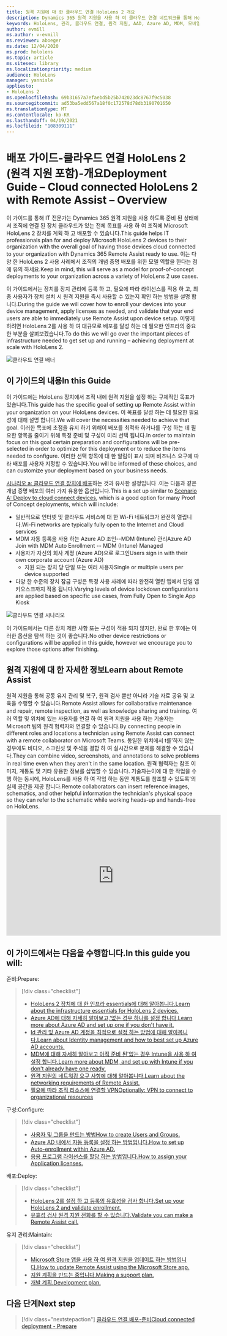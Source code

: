 ```yaml
---
title: 원격 지원에 대 한 클라우드 연결 HoloLens 2 개요
description: Dynamics 365 원격 지원을 사용 하 여 클라우드 연결 네트워크를 통해 HoloLens 2 장치를 등록 하는 방법을 알아봅니다.
keywords: HoloLens, 관리, 클라우드 연결, 원격 지원, AAD, Azure AD, MDM, 모바일 장치 관리
author: evmill
ms.author: v-evmill
ms.reviewer: aboeger
ms.date: 12/04/2020
ms.prod: hololens
ms.topic: article
ms.sitesec: library
ms.localizationpriority: medium
audience: HoloLens
manager: yannisle
appliesto:
- HoloLens 2
ms.openlocfilehash: 69b31657a7efaebd5b25b742023dc8767f9c5038
ms.sourcegitcommit: ad53ba5edd567a18f0c172578d78db3190701650
ms.translationtype: MT
ms.contentlocale: ko-KR
ms.lasthandoff: 04/19/2021
ms.locfileid: "108309111"
---
```

# <a name="deployment-guide--cloud-connected-hololens-2-with-remote-assist--overview"></a><span data-ttu-id="b6ffc-104">배포 가이드-클라우드 연결 HoloLens 2 (원격 지원 포함)-개요</span><span class="sxs-lookup"><span data-stu-id="b6ffc-104">Deployment Guide – Cloud connected HoloLens 2 with Remote Assist – Overview</span></span>

<span data-ttu-id="b6ffc-105">이 가이드를 통해 IT 전문가는 Dynamics 365 원격 지원을 사용 하도록 준비 된 상태에서 조직에 연결 된 장치 클라우드가 있는 전체 목표를 사용 하 여 조직에 Microsoft HoloLens 2 장치를 계획 하 고 배포할 수 있습니다.</span><span class="sxs-lookup"><span data-stu-id="b6ffc-105">This guide helps IT professionals plan for and deploy Microsoft HoloLens 2 devices to their organization with the overall goal of having those devices cloud connected to your organization with Dynamics 365 Remote Assist ready to use.</span></span> <span data-ttu-id="b6ffc-106">이는 다양 한 HoloLens 2 사용 사례에서 조직의 개념 증명 배포를 위한 모델 역할을 한다는 점에 유의 하세요.</span><span class="sxs-lookup"><span data-stu-id="b6ffc-106">Keep in mind, this will serve as a model for proof-of-concept deployments to your organization across a variety of HoloLens 2 use cases.</span></span>

<span data-ttu-id="b6ffc-107">이 가이드에서는 장치를 장치 관리에 등록 하 고, 필요에 따라 라이선스를 적용 하 고, 최종 사용자가 장치 설치 시 원격 지원을 즉시 사용할 수 있는지 확인 하는 방법을 설명 합니다.</span><span class="sxs-lookup"><span data-stu-id="b6ffc-107">During the guide we will cover how to enroll your devices into your device management, apply licenses as needed, and validate that your end users are able to immediately use Remote Assist upon device setup.</span></span> <span data-ttu-id="b6ffc-108">이렇게 하려면 HoloLens 2를 사용 하 여 대규모로 배포를 달성 하는 데 필요한 인프라의 중요 한 부분을 살펴보겠습니다.</span><span class="sxs-lookup"><span data-stu-id="b6ffc-108">To do this we will go over the important pieces of infrastructure needed to get set up and running – achieving deployment at scale with HoloLens 2.</span></span>

![클라우드 연결 배너](./images/cloud-connected-hololens-large.png)

## <a name="in-this-guide"></a><span data-ttu-id="b6ffc-110">이 가이드의 내용</span><span class="sxs-lookup"><span data-stu-id="b6ffc-110">In this Guide</span></span>

<span data-ttu-id="b6ffc-111">이 가이드에는 HoloLens 장치에서 조직 내에 원격 지원을 설정 하는 구체적인 목표가 있습니다.</span><span class="sxs-lookup"><span data-stu-id="b6ffc-111">This guide has the specific goal of setting up Remote Assist within your organization on your HoloLens devices.</span></span> <span data-ttu-id="b6ffc-112">이 목표를 달성 하는 데 필요한 필요성에 대해 설명 합니다.</span><span class="sxs-lookup"><span data-stu-id="b6ffc-112">We will cover the necessities needed to achieve that goal.</span></span> <span data-ttu-id="b6ffc-113">이러한 목표에 초점을 유지 하기 위해이 배포를 최적화 하거나를 구성 하는 데 필요한 항목을 줄이기 위해 특정 준비 및 구성이 미리 선택 됩니다.</span><span class="sxs-lookup"><span data-stu-id="b6ffc-113">In order to maintain focus on this goal certain preparation and configurations will be pre-selected in order to optimize for this deployment or to reduce the items needed to configure.</span></span> <span data-ttu-id="b6ffc-114">이러한 선택 항목에 대 한 알림이 표시 되며 비즈니스 요구에 따라 배포를 사용자 지정할 수 있습니다.</span><span class="sxs-lookup"><span data-stu-id="b6ffc-114">You will be informed of these choices, and can customize your deployment based on your business needs.</span></span>

<span data-ttu-id="b6ffc-115">[시나리오 a: 클라우드 연결 장치에 배포](https://docs.microsoft.com/hololens/common-scenarios#scenario-a)하는 것과 유사한 설정입니다 .이는 다음과 같은 개념 증명 배포의 여러 가지 유용한 옵션입니다.</span><span class="sxs-lookup"><span data-stu-id="b6ffc-115">This is a set up similar to [Scenario A: Deploy to cloud connect devices](https://docs.microsoft.com/hololens/common-scenarios#scenario-a), which is a good option for many Proof of Concept deployments, which will include:</span></span>

- <span data-ttu-id="b6ffc-116">일반적으로 인터넷 및 클라우드 서비스에 대 한 Wi-Fi 네트워크가 완전히 열립니다.</span><span class="sxs-lookup"><span data-stu-id="b6ffc-116">Wi-Fi networks are typically fully open to the Internet and Cloud services</span></span>
- <span data-ttu-id="b6ffc-117">MDM 자동 등록을 사용 하는 Azure AD 조인--MDM (Intune) 관리</span><span class="sxs-lookup"><span data-stu-id="b6ffc-117">Azure AD Join with MDM Auto Enrollment -- MDM (Intune) Managed</span></span>
- <span data-ttu-id="b6ffc-118">사용자가 자신의 회사 계정 (Azure AD)으로 로그인</span><span class="sxs-lookup"><span data-stu-id="b6ffc-118">Users sign in with their own corporate account (Azure AD)</span></span>
  - <span data-ttu-id="b6ffc-119">지원 되는 장치 당 단일 또는 여러 사용자</span><span class="sxs-lookup"><span data-stu-id="b6ffc-119">Single or multiple users per device supported</span></span>
- <span data-ttu-id="b6ffc-120">다양 한 수준의 장치 잠금 구성은 특정 사용 사례에 따라 완전히 열린 앱에서 단일 앱 키오스크까지 적용 됩니다.</span><span class="sxs-lookup"><span data-stu-id="b6ffc-120">Varying levels of device lockdown configurations are applied based on specific use cases, from Fully Open to Single App Kiosk</span></span>

![클라우드 연결 시나리오](./images/cloud-connected-guide-diagram.png)

<span data-ttu-id="b6ffc-122">이 가이드에서는 다른 장치 제한 사항 또는 구성이 적용 되지 않지만, 완료 한 후에는 이러한 옵션을 탐색 하는 것이 좋습니다.</span><span class="sxs-lookup"><span data-stu-id="b6ffc-122">No other device restrictions or configurations will be applied in this guide, however we encourage you to explore those options after finishing.</span></span>

## <a name="learn-about-remote-assist"></a><span data-ttu-id="b6ffc-123">원격 지원에 대 한 자세한 정보</span><span class="sxs-lookup"><span data-stu-id="b6ffc-123">Learn about Remote Assist</span></span>

<span data-ttu-id="b6ffc-124">원격 지원을 통해 공동 유지 관리 및 복구, 원격 검사 뿐만 아니라 기술 자료 공유 및 교육을 수행할 수 있습니다.</span><span class="sxs-lookup"><span data-stu-id="b6ffc-124">Remote Assist allows for collaborative maintenance and repair, remote inspection, as well as knowledge sharing and training.</span></span> <span data-ttu-id="b6ffc-125">여러 역할 및 위치에 있는 사용자를 연결 하 여 원격 지원을 사용 하는 기술자는 Microsoft 팀의 원격 협력자와 연결할 수 있습니다.</span><span class="sxs-lookup"><span data-stu-id="b6ffc-125">By connecting people in different roles and locations a technician using Remote Assist can connect with a remote collaborator on Microsoft Teams.</span></span> <span data-ttu-id="b6ffc-126">동일한 위치에서 t를&#39;하지 않는 경우에도 비디오, 스크린샷 및 주석을 결합 하 여 실시간으로 문제를 해결할 수 있습니다.</span><span class="sxs-lookup"><span data-stu-id="b6ffc-126">They can combine video, screenshots, and annotations to solve problems in real time even when they aren&#39;t in the same location.</span></span> <span data-ttu-id="b6ffc-127">원격 협력자는 참조 이미지, 계통도 및 기타 유용한 정보를 삽입할 수 있습니다. 기술자는이에 대 한 작업을 수행 하는 동시에, HoloLens를 사용 하 여 작업 하는 동안 계통도를 참조할 수 있도록&#39;의 실제 공간을 제공 합니다.</span><span class="sxs-lookup"><span data-stu-id="b6ffc-127">Remote collaborators can insert reference images, schematics, and other helpful information the technician&#39;s physical space so they can refer to the schematic while working heads-up and hands-free on HoloLens.</span></span>

<iframe width="560" height="315" src="https://www.youtube.com/embed/d3YT8j0yYl0" frameborder="0" allow="accelerometer; autoplay; clipboard-write; encrypted-media; gyroscope; picture-in-picture" allowfullscreen></iframe>

## <a name="in-this-guide-you-will"></a><span data-ttu-id="b6ffc-128">이 가이드에서는 다음을 수행합니다.</span><span class="sxs-lookup"><span data-stu-id="b6ffc-128">In this guide you will:</span></span>

<span data-ttu-id="b6ffc-129">준비:</span><span class="sxs-lookup"><span data-stu-id="b6ffc-129">Prepare:</span></span>

> [!div class="checklist"]
> - [<span data-ttu-id="b6ffc-130">HoloLens 2 장치에 대 한 인프라 essentials에 대해 알아봅니다.</span><span class="sxs-lookup"><span data-stu-id="b6ffc-130">Learn about the infrastructure essentials for HoloLens 2 devices.</span></span>](hololens2-cloud-connected-prepare.md#infrastructure-essentials)
> - [<span data-ttu-id="b6ffc-131">Azure AD에 대해 자세히 알아보고,&#39;없는 경우 하나를 설정 합니다.</span><span class="sxs-lookup"><span data-stu-id="b6ffc-131">Learn more about Azure AD and set up one if you don&#39;t have it.</span></span>](hololens2-cloud-connected-prepare.md#azure-active-directory)
> - [<span data-ttu-id="b6ffc-132">Id 관리 및 Azure AD 계정을 최적으로 설정 하는 방법에 대해 알아봅니다.</span><span class="sxs-lookup"><span data-stu-id="b6ffc-132">Learn about Identity management and how to best set up Azure AD accounts.</span></span>](hololens2-cloud-connected-prepare.md#identity-management)
> - [<span data-ttu-id="b6ffc-133">MDM에 대해 자세히 알아보고 아직 준비 된&#39;없는 경우 Intune을 사용 하 여 설정 합니다.</span><span class="sxs-lookup"><span data-stu-id="b6ffc-133">Learn more about MDM, and set up with Intune if you don&#39;t already have one ready.</span></span>](hololens2-cloud-connected-prepare.md#mobile-device-management)
> - [<span data-ttu-id="b6ffc-134">원격 지원의 네트워킹 요구 사항에 대해 알아봅니다.</span><span class="sxs-lookup"><span data-stu-id="b6ffc-134">Learn about the networking requirements of Remote Assist.</span></span>](hololens2-cloud-connected-prepare.md#network)
> - [<span data-ttu-id="b6ffc-135">필요에 따라 조직 리소스에 연결할 VPN</span><span class="sxs-lookup"><span data-stu-id="b6ffc-135">Optionally: VPN to connect to organizational resources</span></span>](/hololens2-cloud-connected-prepare.md#optional-connect-your-hololens-to-vpn)

<span data-ttu-id="b6ffc-136">구성:</span><span class="sxs-lookup"><span data-stu-id="b6ffc-136">Configure:</span></span>

> [!div class="checklist"]
> - [<span data-ttu-id="b6ffc-137">사용자 및 그룹을 만드는 방법</span><span class="sxs-lookup"><span data-stu-id="b6ffc-137">How to create Users and Groups.</span></span>](hololens2-cloud-connected-configure.md#azure-users-and-groups)
> - [<span data-ttu-id="b6ffc-138">Azure AD 내에서 자동 등록을 설정 하는 방법입니다.</span><span class="sxs-lookup"><span data-stu-id="b6ffc-138">How to set up Auto-enrollment within Azure AD.</span></span>](hololens2-cloud-connected-configure.md#auto-enrollment-on-hololens-2)
> - [<span data-ttu-id="b6ffc-139">응용 프로그램 라이선스를 할당 하는 방법입니다.</span><span class="sxs-lookup"><span data-stu-id="b6ffc-139">How to assign your Application licenses.</span></span>](hololens2-cloud-connected-configure.md#application-licenses)

<span data-ttu-id="b6ffc-140">배포:</span><span class="sxs-lookup"><span data-stu-id="b6ffc-140">Deploy:</span></span>

> [!div class="checklist"]
> - [<span data-ttu-id="b6ffc-141">HoloLens 2를 설정 하 고 등록의 유효성을 검사 합니다.</span><span class="sxs-lookup"><span data-stu-id="b6ffc-141">Set up your HoloLens 2 and validate enrollment.</span></span>](hololens2-cloud-connected-deploy.md#enrollment-validation)
> - [<span data-ttu-id="b6ffc-142">유효성 검사 원격 지원 전화를 할 수 있습니다.</span><span class="sxs-lookup"><span data-stu-id="b6ffc-142">Validate you can make a Remote Assist call.</span></span>](hololens2-cloud-connected-deploy.md#remote-assist-call-validation)

<span data-ttu-id="b6ffc-143">유지 관리:</span><span class="sxs-lookup"><span data-stu-id="b6ffc-143">Maintain:</span></span>

> [!div class="checklist"]
> - [<span data-ttu-id="b6ffc-144">Microsoft Store 앱을 사용 하 여 원격 지원을 업데이트 하는 방법입니다.</span><span class="sxs-lookup"><span data-stu-id="b6ffc-144">How to update Remote Assist using the Microsoft Store app.</span></span>](hololens2-cloud-connected-maintain.md#updates)
> - [<span data-ttu-id="b6ffc-145">지원 계획을 만드는 중입니다.</span><span class="sxs-lookup"><span data-stu-id="b6ffc-145">Making a support plan.</span></span>](hololens2-cloud-connected-maintain.md#support-plan)
> - [<span data-ttu-id="b6ffc-146">개발 계획.</span><span class="sxs-lookup"><span data-stu-id="b6ffc-146">Development plan.</span></span>](hololens2-cloud-connected-maintain.md#development-plan)

## <a name="next-step"></a><span data-ttu-id="b6ffc-147">다음 단계</span><span class="sxs-lookup"><span data-stu-id="b6ffc-147">Next step</span></span>

> [!div class="nextstepaction"]
> [<span data-ttu-id="b6ffc-148">클라우드 연결 배포-준비</span><span class="sxs-lookup"><span data-stu-id="b6ffc-148">Cloud connected deployment - Prepare</span></span>](hololens2-cloud-connected-prepare.md)

